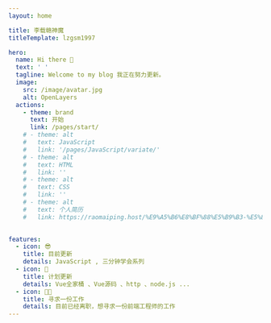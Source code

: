 ```yaml
---
layout: home

title: 李载赣神魔
titleTemplate: lzgsm1997

hero:
  name: Hi there 👋
  text: ' '
  tagline: Welcome to my blog 我正在努力更新。
  image:
    src: /image/avatar.jpg
    alt: OpenLayers
  actions:
    - theme: brand
      text: 开始
      link: /pages/start/
    # - theme: alt
    #   text: JavaScript
    #   link: '/pages/JavaScript/variate/'
    # - theme: alt
    #   text: HTML
    #   link: ''
    # - theme: alt
    #   text: CSS
    #   link: ''
    # - theme: alt
    #   text: 个人简历
    #   link: https://raomaiping.host/%E9%A5%B6%E8%BF%88%E5%B9%B3-%E5%89%8D%E7%AB%AF%E5%B7%A5%E7%A8%8B%E5%B8%88-3%E5%B9%B4.pdf
      

features:
  - icon: 😎
    title: 目前更新
    details: JavaScript , 三分钟学会系列
  - icon: 👀
    title: 计划更新
    details: Vue全家桶 、Vue源码 、http 、node.js ...
  - icon: 👨‍💻
    title: 寻求一份工作
    details: 目前已经离职，想寻求一份前端工程师的工作
---
```

